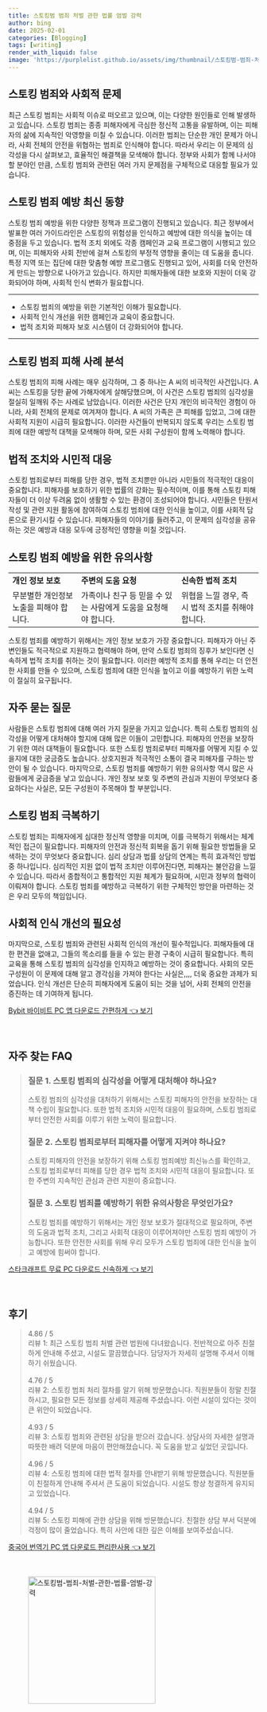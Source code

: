 ```yaml
---
title: 스토킹범 범죄 처벌 관한 법률 엄벌 강력
author: bing
date: 2025-02-01
categories: [Blogging]
tags: [writing]
render_with_liquid: false
image: 'https://purplelist.github.io/assets/img/thumbnail/스토킹범-범죄-처벌-관한-법률-엄벌-강력.webp'
---
```



<h2 id='스토킹 범죄와 사회적 문제'>스토킹 범죄와 사회적 문제</h2>

<p>최근 스토킹 범죄는 사회적 이슈로 떠오르고 있으며, 이는 다양한 원인들로 인해 발생하고 있습니다. 스토킹 범죄는 종종 피해자에게 극심한 정신적 고통을 유발하며, 이는 피해자의 삶에 지속적인 악영향을 미칠 수 있습니다. 이러한 범죄는 단순한 개인 문제가 아니라, 사회 전체의 안전을 위협하는 범죄로 인식해야 합니다. 따라서 우리는 이 문제의 심각성을 다시 살펴보고, 효율적인 해결책을 모색해야 합니다. 정부와 사회가 함께 나서야 할 분야인 만큼, 스토킹 범죄와 관련된 여러 가지 문제점을 구체적으로 대응할 필요가 있습니다.</p>

<h2 id='스토킹 범죄 예방 최신 동향'>스토킹 범죄 예방 최신 동향</h2>

<p>스토킹 범죄 예방을 위한 다양한 정책과 프로그램이 진행되고 있습니다. 최근 정부에서 발표한 여러 가이드라인은 스토킹의 위험성을 인식하고 예방에 대한 의식을 높이는 데 중점을 두고 있습니다. 법적 조치 외에도 각종 캠페인과 교육 프로그램이 시행되고 있으며, 이는 피해자와 사회 전반에 걸쳐 스토킹의 부정적 영향을 줄이는 데 도움을 줍니다. 특정 지역 또는 집단에 대한 맞춤형 예방 프로그램도 진행되고 있어, 사회를 더욱 안전하게 만드는 방향으로 나아가고 있습니다. 하지만 피해자들에 대한 보호와 지원이 더욱 강화되어야 하며, 사회적 인식 변화가 필요합니다.</p>

<hr />

<ul>
    <li>스토킹 범죄의 예방을 위한 기본적인 이해가 필요합니다.</li>
    <li>사회적 인식 개선을 위한 캠페인과 교육이 중요합니다.</li>
    <li>법적 조치와 피해자 보호 시스템이 더 강화되어야 합니다.</li>
</ul>

<hr />

<h2 id='스토킹 범죄 피해 사례 분석'>스토킹 범죄 피해 사례 분석</h2>

<p>스토킹 범죄의 피해 사례는 매우 심각하며, 그 중 하나는 A 씨의 비극적인 사건입니다. A 씨는 스토킹을 당한 끝에 가해자에게 살해당했으며, 이 사건은 스토킹 범죄의 심각성을 절실히 일깨워 주는 사례로 남았습니다. 이러한 사건은 단지 개인의 비극적인 경험이 아니라, 사회 전체의 문제로 여겨져야 합니다. A 씨의 가족은 큰 피해를 입었고, 그에 대한 사회적 지원이 시급히 필요합니다. 이러한 사건들이 반복되지 않도록 우리는 스토킹 범죄에 대한 예방적 대책을 모색해야 하며, 모든 사회 구성원이 함께 노력해야 합니다.</p>

<h2 id='법적 조치와 시민적 대응'>법적 조치와 시민적 대응</h2>

<p>스토킹 범죄로부터 피해를 당한 경우, 법적 조치뿐만 아니라 시민들의 적극적인 대응이 중요합니다. 피해자를 보호하기 위한 법률의 강화는 필수적이며, 이를 통해 스토킹 피해자들이 더 이상 두려움 없이 생활할 수 있는 환경이 조성되어야 합니다. 시민들은 탄원서 작성 및 관련 지원 활동에 참여하여 스토킹 범죄에 대한 인식을 높이고, 이를 사회적 담론으로 환기시킬 수 있습니다. 피해자들의 이야기를 들려주고, 이 문제의 심각성을 공유하는 것은 예방과 대응 모두에 긍정적인 영향을 미칠 것입니다.</p>

<h2 id='스토킹 범죄 예방을 위한 유의사항'>스토킹 범죄 예방을 위한 유의사항</h2>

<table>
    <tr>
        <td><b>개인 정보 보호</b></td>
        <td><b>주변의 도움 요청</b></td>
        <td><b>신속한 법적 조치</b></td>
    </tr>
    <tr>
        <td>무분별한 개인정보 노출을 피해야 합니다.</td>
        <td>가족이나 친구 등 믿을 수 있는 사람에게 도움을 요청해야 합니다.</td>
        <td>위협을 느낄 경우, 즉시 법적 조치를 취해야 합니다.</td>
    </tr>
</table>

<p>스토킹 범죄를 예방하기 위해서는 개인 정보 보호가 가장 중요합니다. 피해자가 아닌 주변인들도 적극적으로 지원하고 협력해야 하며, 만약 스토킹 범죄의 징후가 보인다면 신속하게 법적 조치를 취하는 것이 필요합니다. 이러한 예방적 조치를 통해 우리는 더 안전한 사회를 만들 수 있으며, 스토킹 범죄에 대한 인식을 높이고 이를 예방하기 위한 노력이 절실히 요구됩니다.</p>

<h2 id='자주 묻는 질문'>자주 묻는 질문</h2>

<p>사람들은 스토킹 범죄에 대해 여러 가지 질문을 가지고 있습니다. 특히 스토킹 범죄의 심각성을 어떻게 대처해야 할지에 대해 많은 이들이 고민합니다. 피해자의 안전을 보장하기 위한 여러 대책들이 필요합니다. 또한 스토킹 범죄로부터 피해자를 어떻게 지킬 수 있을지에 대한 궁금증도 높습니다. 상호지원과 적극적인 소통이 결국 피해자를 구하는 방안이 될 수 있습니다. 마지막으로, 스토킹 범죄를 예방하기 위한 유의사항 역시 많은 사람들에게 궁금증을 낳고 있습니다. 개인 정보 보호 및 주변의 관심과 지원이 무엇보다 중요하다는 사실은, 모든 구성원이 주목해야 할 부분입니다.</p>

<h2 id='스토킹 범죄 극복하기'>스토킹 범죄 극복하기</h2>

<p>스토킹 범죄는 피해자에게 심대한 정신적 영향을 미치며, 이를 극복하기 위해서는 체계적인 접근이 필요합니다. 피해자의 안전과 정신적 회복을 돕기 위해 필요한 방법들을 모색하는 것이 무엇보다 중요합니다. 심리 상담과 법률 상담의 연계는 특히 효과적인 방법 중 하나입니다. 심리적인 지원 없이 법적 조치만 이루어진다면, 피해자는 불안감을 느낄 수 있습니다. 따라서 종합적이고 통합적인 지원 체계가 필요하며, 시민과 정부의 협력이 이뤄져야 합니다. 스토킹 범죄를 예방하고 극복하기 위한 구체적인 방안을 마련하는 것은 우리 모두의 책임입니다.</p>

<h2 id='사회적 인식 개선의 필요성'>사회적 인식 개선의 필요성</h2>

<p>마지막으로, 스토킹 범죄와 관련된 사회적 인식의 개선이 필수적입니다. 피해자들에 대한 편견을 없애고, 그들의 목소리를 들을 수 있는 환경 구축이 시급히 필요합니다. 특히 교육을 통해 스토킹 범죄의 심각성을 인지하고 예방하는 것이 중요합니다. 사회의 모든 구성원이 이 문제에 대해 알고 경각심을 가져야 한다는 사실은,,,, 더욱 중요한 과제가 되었습니다. 인식 개선은 단순히 피해자에게 도움이 되는 것을 넘어, 사회 전체의 안전을 증진하는 데 기여하게 됩니다.</p>


<p><a class="click-button" title="Bybit 바이비트 PC 앱 다운로드 간편하게" href="https://purplelist.github.io/posts/Bybit-%EB%B0%94%EC%9D%B4%EB%B9%84%ED%8A%B8-PC-%EC%95%B1-%EB%8B%A4%EC%9A%B4%EB%A1%9C%EB%93%9C-%EA%B0%84%ED%8E%B8%ED%95%98%EA%B2%8C/" rel="dofollow">Bybit 바이비트 PC 앱 다운로드 간편하게 👈 보기</a></p><br>
<h2 id='자주_찾는_FAQ'>자주 찾는 FAQ</h2>
<div itemscope="" itemtype="https://schema.org/FAQPage">
<blockquote>
<div itemscope="" itemprop="mainEntity" itemtype="https://schema.org/Question">
<h3 itemprop="name">질문 1. 스토킹 범죄의 심각성을 어떻게 대처해야 하나요?</h3>
<div itemscope="" itemprop="acceptedAnswer" itemtype="https://schema.org/Answer">
<span itemprop="text">
<p>스토킹 범죄의 심각성을 대처하기 위해서는 스토킹 피해자의 안전을 보장하는 대책 수립이 필요합니다. 또한 법적 조치와 시민적 대응이 필요하며, 스토킹 범죄로부터 안전한 사회를 이루기 위한 노력이 필요합니다.</p>
</span>
</div>
</div>
<div itemscope="" itemprop="mainEntity" itemtype="https://schema.org/Question">
<h3 itemprop="name">질문 2. 스토킹 범죄로부터 피해자를 어떻게 지켜야 하나요?</h3>
<div itemscope="" itemprop="acceptedAnswer" itemtype="https://schema.org/Answer">
<span itemprop="text">
<p>스토킹 피해자의 안전을 보장하기 위해 스토킹 범죄예방 최신뉴스를 확인하고, 스토킹 범죄로부터 피해를 당한 경우 법적 조치와 시민적 대응이 필요합니다. 또한 주변의 지속적인 관심과 관련 지원이 중요합니다.</p>
</span>
</div>
</div>
<div itemscope="" itemprop="mainEntity" itemtype="https://schema.org/Question">
<h3 itemprop="name">질문 3. 스토킹 범죄를 예방하기 위한 유의사항은 무엇인가요?</h3>
<div itemscope="" itemprop="acceptedAnswer" itemtype="https://schema.org/Answer">
<span itemprop="text">
<p>스토킹 범죄를 예방하기 위해서는 개인 정보 보호가 절대적으로 필요하며, 주변의 도움과 법적 조치, 그리고 사회적 대응이 이루어져야만 스토킹 범죄 예방이 가능합니다. 또한 안전한 사회를 위해 우리 모두가 스토킹 범죄에 대한 인식을 높이고 예방에 힘써야 합니다.</p>
</span>
</div>
</div>
</blockquote>
</div>
<p><a class="click-button" title="스타크래프트 무료 PC 다운로드 신속하게" href="https://purplelist.github.io/posts/%EC%8A%A4%ED%83%80%ED%81%AC%EB%9E%98%ED%94%84%ED%8A%B8-%EB%AC%B4%EB%A3%8C-PC-%EB%8B%A4%EC%9A%B4%EB%A1%9C%EB%93%9C-%EC%8B%A0%EC%86%8D%ED%95%98%EA%B2%8C/" rel="dofollow">스타크래프트 무료 PC 다운로드 신속하게 👈 보기</a></p><br>
<h2 id='후기'>후기</h2>
<div itemscope itemtype="https://schema.org/Product">
  <blockquote>
  <div itemprop="review" itemscope itemtype="https://schema.org/Review">
      <div itemprop="reviewRating" itemscope itemtype="https://schema.org/Rating"> <span itemprop="ratingValue">4.86</span> / <span itemprop="bestRating">5</span> </div>
      <span itemprop="reviewBody">리뷰 1: 최근 스토킹 범죄 처벌 관련 법원에 다녀왔습니다. 전반적으로 아주 친절하게 안내해 주셨고, 시설도 깔끔했습니다. 담당자가 자세히 설명해 주셔서 이해하기 쉬웠습니다.</span>
  </div>
  <br>
  <div itemprop="review" itemscope itemtype="https://schema.org/Review">
      <div itemprop="reviewRating" itemscope itemtype="https://schema.org/Rating"> <span itemprop="ratingValue">4.76</span> / <span itemprop="bestRating">5</span> </div>
      <span itemprop="reviewBody">리뷰 2: 스토킹 범죄 처리 절차를 알기 위해 방문했습니다. 직원분들이 정말 친절하시고, 필요한 모든 정보를 상세히 제공해 주셨습니다. 이런 시설이 있다는 것이 큰 위안이 되었습니다.</span>
  </div>
  <br>
  <div itemprop="review" itemscope itemtype="https://schema.org/Review">
      <div itemprop="reviewRating" itemscope itemtype="https://schema.org/Rating"> <span itemprop="ratingValue">4.93</span> / <span itemprop="bestRating">5</span> </div>
      <span itemprop="reviewBody">리뷰 3: 스토킹 범죄와 관련된 상담을 받으러 갔습니다. 상담사의 자세한 설명과 따뜻한 배려 덕분에 마음이 편안해졌습니다. 꼭 도움을 받고 싶었던 곳입니다.</span>
  </div>
  <br>
  <div itemprop="review" itemscope itemtype="https://schema.org/Review">
      <div itemprop="reviewRating" itemscope itemtype="https://schema.org/Rating"> <span itemprop="ratingValue">4.96</span> / <span itemprop="bestRating">5</span> </div>
      <span itemprop="reviewBody">리뷰 4: 스토킹 범죄에 대한 법적 절차를 안내받기 위해 방문했습니다. 직원분들이 친절하게 안내해 주셔서 큰 도움이 되었습니다. 시설도 항상 청결하게 유지되고 있었습니다.</span>
  </div>
  <br>
  <div itemprop="review" itemscope itemtype="https://schema.org/Review">
      <div itemprop="reviewRating" itemscope itemtype="https://schema.org/Rating"> <span itemprop="ratingValue">4.94</span> / <span itemprop="bestRating">5</span> </div>
      <span itemprop="reviewBody">리뷰 5: 스토킹 피해에 관한 상담을 위해 방문했습니다. 친절한 상담 부서 덕분에 걱정이 많이 줄었습니다. 특히 사안에 대한 깊은 이해를 보여주셨습니다.</span>
  </div>
  </blockquote>
</div>
<p><a class="click-button" title="중국어 번역기 PC 앱 다운로드 편리한사용" href="https://purplelist.github.io/posts/%EC%A4%91%EA%B5%AD%EC%96%B4-%EB%B2%88%EC%97%AD%EA%B8%B0-PC-%EC%95%B1-%EB%8B%A4%EC%9A%B4%EB%A1%9C%EB%93%9C-%ED%8E%B8%EB%A6%AC%ED%95%9C%EC%82%AC%EC%9A%A9/" rel="dofollow">중국어 번역기 PC 앱 다운로드 편리한사용 👈 보기</a></p><br>
<figure class="image"><img src="https://purplelist.github.io/assets/img/thumbnail/스토킹범-범죄-처벌-관한-법률-엄벌-강력.webp" alt="스토킹범-범죄-처벌-관한-법률-엄벌-강력" width="256" height="256"></figure>